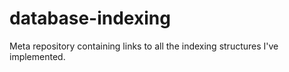 # database-indexing
Meta repository containing links to all the indexing structures I've implemented.
